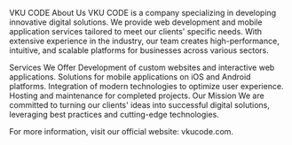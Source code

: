 VKU CODE
About Us
VKU CODE is a company specializing in developing innovative digital solutions. We provide web development and mobile application services tailored to meet our clients' specific needs. With extensive experience in the industry, our team creates high-performance, intuitive, and scalable platforms for businesses across various sectors.

Services We Offer
Development of custom websites and interactive web applications.
Solutions for mobile applications on iOS and Android platforms.
Integration of modern technologies to optimize user experience.
Hosting and maintenance for completed projects.
Our Mission
We are committed to turning our clients' ideas into successful digital solutions, leveraging best practices and cutting-edge technologies.

For more information, visit our official website: vkucode.com.
